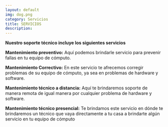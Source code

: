 ```yaml
---
layout: default
img: dog.png
category: Servicios
title: SERVICIOS 
description: 
---
```

  **Nuestro soporte técnico incluye los siguientes servicios**

**Mantenimiento preventivo:** Aquí podemos brindarle servicio para prevenir fallas en tu equipo de cómputo.

**Mantenimiento Correctivo:** En este servicio te afrecemos corregir problemas de su equipo de cómputo, ya sea en problemas de hardware y software.

**Mantenimiento técnico a distancia:** Aquí te brindaremos soporte de manera remota de igual manera por cualquier problema de hardware y software.

**Mantenimiento técnico presencial:** Te brindamos este servicio en dónde te brindaremos un técnico que vaya directamente a tu casa a brindarte algún servicio en tu equipo de cómputo
 
